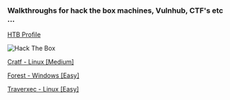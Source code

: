 ### Walkthroughs for hack the box machines, Vulnhub, CTF's etc ...

[HTB Profile](https://www.hackthebox.eu/home/users/profile/206328)

<img src="https://www.hackthebox.eu/badge/image/206328" alt="Hack The Box">

[Cratf - Linux [Medium]](https://zomy22.github.io/hackthebox/craft)

[Forest - Windows [Easy] ](https://zomy22.github.io/hackthebox/forest)

[Traverxec - Linux [Easy] ](https://zomy22.github.io/hackthebox/traverxec)
